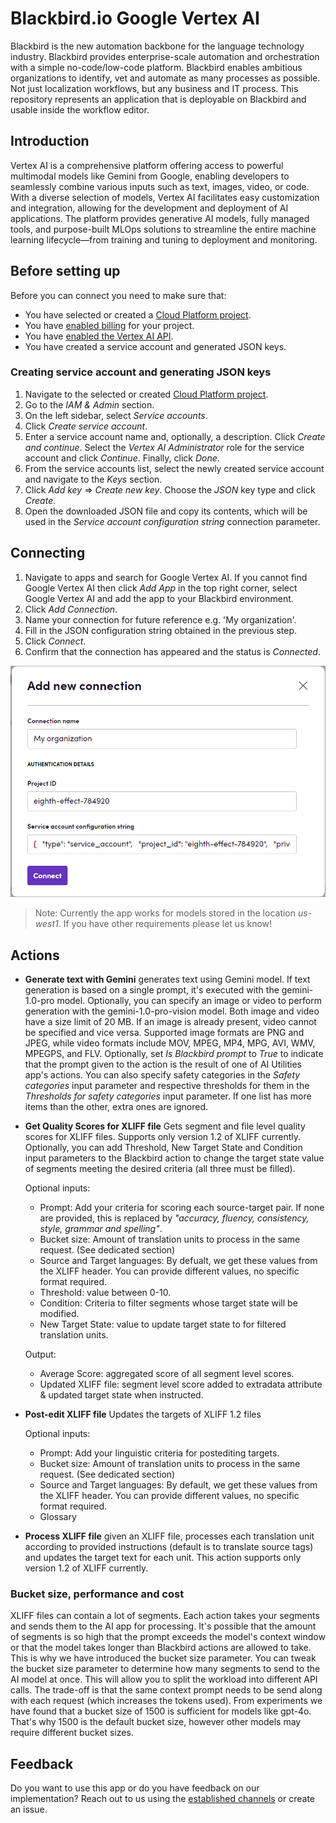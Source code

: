 # Blackbird.io Google Vertex AI

Blackbird is the new automation backbone for the language technology industry. Blackbird provides enterprise-scale automation and orchestration with a simple no-code/low-code platform. Blackbird enables ambitious organizations to identify, vet and automate as many processes as possible. Not just localization workflows, but any business and IT process. This repository represents an application that is deployable on Blackbird and usable inside the workflow editor.

## Introduction

<!-- begin docs -->

Vertex AI is a comprehensive platform offering access to powerful multimodal models like Gemini from Google, enabling developers to seamlessly combine various inputs such as text, images, video, or code. With a diverse selection of models, Vertex AI facilitates easy customization and integration, allowing for the development and deployment of AI applications. The platform provides generative AI models, fully managed tools, and purpose-built MLOps solutions to streamline the entire machine learning lifecycle—from training and tuning to deployment and monitoring.

## Before setting up

Before you can connect you need to make sure that:

- You have selected or created a [Cloud Platform project](https://console.cloud.google.com/project).
- You have [enabled billing](https://cloud.google.com/billing/docs/how-to/modify-project) for your project.
- You have [enabled the Vertex AI API](https://console.cloud.google.com/flows/enableapi?apiid=aiplatform.googleapis.com).
- You have created a service account and generated JSON keys.

### Creating service account and generating JSON keys

1. Navigate to the selected or created [Cloud Platform project](https://console.cloud.google.com/project).
2. Go to the _IAM & Admin_ section.
3. On the left sidebar, select _Service accounts_.
4. Click _Create service account_.
5. Enter a service account name and, optionally, a description. Click _Create and continue_. Select the _Vertex AI Administrator_ role for the service account and click _Continue_. Finally, click _Done_.
6. From the service accounts list, select the newly created service account and navigate to the _Keys_ section.
7. Click _Add key_ => _Create new key_. Choose the _JSON_ key type and click _Create_.
8. Open the downloaded JSON file and copy its contents, which will be used in the _Service account configuration string_ connection parameter.

## Connecting

1. Navigate to apps and search for Google Vertex AI. If you cannot find Google Vertex AI then click _Add App_ in the top right corner, select Google Vertex AI and add the app to your Blackbird environment.
2. Click _Add Connection_.
3. Name your connection for future reference e.g. 'My organization'.
4. Fill in the JSON configuration string obtained in the previous step.
5. Click _Connect_.
6. Confirm that the connection has appeared and the status is _Connected_.

![Connecting](image/README/connecting.png)

> Note: Currently the app works for models stored in the location *us-west1*. If you have other requirements please let us know!

## Actions

- **Generate text with Gemini** generates text using Gemini model. If text generation is based on a single prompt, it's executed with the gemini-1.0-pro model. Optionally, you can specify an image or video to perform generation with the gemini-1.0-pro-vision model. Both image and video have a size limit of 20 MB. If an image is already present, video cannot be specified and vice versa. Supported image formats are PNG and JPEG, while video formats include MOV, MPEG, MP4, MPG, AVI, WMV, MPEGPS, and FLV. Optionally, set _Is Blackbird prompt_ to _True_ to indicate that the prompt given to the action is the result of one of AI Utilities app's actions. You can also specify safety categories in the _Safety categories_ input parameter and respective thresholds for them in the _Thresholds for safety categories_ input parameter. If one list has more items than the other, extra ones are ignored.

- **Get Quality Scores for XLIFF file** Gets segment and file level quality scores for XLIFF files. Supports only version 1.2 of XLIFF currently. Optionally, you can add Threshold, New Target State and Condition input parameters to the Blackbird action to change the target state value of segments meeting the desired criteria (all three must be filled).

    Optional inputs:
	- Prompt: Add your criteria for scoring each source-target pair. If none are provided, this is replaced by _"accuracy, fluency, consistency, style, grammar and spelling"_.
	- Bucket size: Amount of translation units to process in the same request. (See dedicated section)
	- Source and Target languages: By defualt, we get these values from the XLIFF header. You can provide different values, no specific format required. 
	- Threshold: value between 0-10.
	- Condition: Criteria to filter segments whose target state will be modified.
	- New Target State: value to update target state to for filtered translation units.

    Output:
	- Average Score: aggregated score of all segment level scores.
	- Updated XLIFF file: segment level score added to extradata attribute & updated target state when instructed.

- **Post-edit XLIFF file** Updates the targets of XLIFF 1.2 files

	Optional inputs:
	- Prompt: Add your linguistic criteria for postediting targets.
	- Bucket size: Amount of translation units to process in the same request. (See dedicated section)
	- Source and Target languages: By default, we get these values from the XLIFF header. You can provide different values, no specific format required.
	- Glossary

- **Process XLIFF file** given an XLIFF file, processes each translation unit according to provided instructions (default is to translate source tags) and updates the target text for each unit. This action supports only version 1.2 of XLIFF currently.

### Bucket size, performance and cost

XLIFF files can contain a lot of segments. Each action takes your segments and sends them to the AI app for processing. It's possible that the amount of segments is so high that the prompt exceeds the model's context window or that the model takes longer than Blackbird actions are allowed to take. This is why we have introduced the bucket size parameter. You can tweak the bucket size parameter to determine how many segments to send to the AI model at once. This will allow you to split the workload into different API calls. The trade-off is that the same context prompt needs to be send along with each request (which increases the tokens used). From experiments we have found that a bucket size of 1500 is sufficient for models like gpt-4o. That's why 1500 is the default bucket size, however other models may require different bucket sizes.

## Feedback

Do you want to use this app or do you have feedback on our implementation? Reach out to us using the [established channels](https://www.blackbird.io/) or create an issue.

<!-- end docs -->
